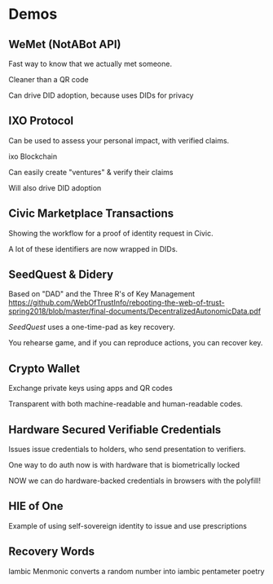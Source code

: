 # Demos

## WeMet (NotABot API)

Fast way to know that we actually met someone.

Cleaner than a QR code

Can drive DID adoption, because uses DIDs for privacy

## IXO Protocol

Can be used to assess your personal impact, with verified claims.

ixo Blockchain

Can easily create "ventures" & verify their claims

Will also drive DID adoption

## Civic Marketplace Transactions

Showing the workflow for a proof of identity request in Civic.

A lot of these identifiers are now wrapped in DIDs.

## SeedQuest & Didery

Based on "DAD" and the Three R's of Key Management
https://github.com/WebOfTrustInfo/rebooting-the-web-of-trust-spring2018/blob/master/final-documents/DecentralizedAutonomicData.pdf

_SeedQuest_ uses a one-time-pad as key recovery.

You rehearse game, and if you can reproduce actions, you can recover key.

## Crypto Wallet

Exchange private keys using apps and QR codes

Transparent with both machine-readable and human-readable codes.

## Hardware Secured Verifiable Credentials

Issues issue credentials to holders, who send presentation to verifiers.

One way to do auth now is with hardware that is biometrically locked

NOW we can do hardware-backed credentials in browsers with the polyfill!

## HIE of One

Example of using self-sovereign identity to issue and use prescriptions

## Recovery Words

Iambic Menmonic converts a random number into iambic pentameter poetry